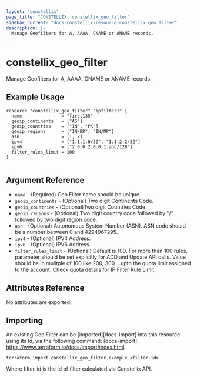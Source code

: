 ```yaml
---
layout: "constellix"
page_title: "CONSTELLIX: constellix_geo_filter"
sidebar_current: "docs-constellix-resource-constellix_geo_filter"
description: |-
  Manage Geofilters for A, AAAA, CNAME or ANAME records. 
---
```


# constellix_geo_filter
 Manage Geofilters for A, AAAA, CNAME or ANAME records. 

## Example Usage ##

```hcl
resource "constellix_geo_filter" "ipfilter1" {
  name               = "first135"
  geoip_continents   = ["AS"]
  geoip_countries    = ["IN", "PK"]
  geoip_regions      = ["IN/BR", "IN/MP"]
  asn                = [1, 2]
  ipv4               = ["1.1.1.0/32", "1.1.2.2/32"]
  ipv6               = ["2:0:0:2:0:0:1:abc/128"]
  filter_rules_limit = 100
}


```

## Argument Reference ##
* `name` - (Required) Geo Filter name should be unique.
* `geoip_continents` - (Optional) Two digit Continents Code.
* `geoip_countries` - (Optional)Two digit Countries Code.
* `geoip_regions` - (Optional) Two digit country code followed by "/" followed by two digit region code. 
* `asn` - (Optional) Autonomous System Number (ASN). ASN code should be a number between 0 and 4294967295.
* `ipv4` - (Optional) IPV4 Address.
* `ipv6` - (Optional) IPV6 Address.
* `filter_rules_limit` - (Optional) Default is 100. For more than 100 rules, parameter should be set explicitly for ADD and Update API calls. Value should be in mulitple of 100 like 200, 300 ...upto the quota limit assigned to the account. Check quota details for IP Filter Rule Limit.

## Attributes Reference
No attributes are exported.

## Importing ##

An existing Geo Filter can be [imported][docs-import] into this resource using its Id, via the following command:
[docs-import]: https://www.terraform.io/docs/import/index.html


```
terraform import constellix_geo_filter.example <filter-id>
```

Where filter-id is the Id of filter calculated via Constellix API.